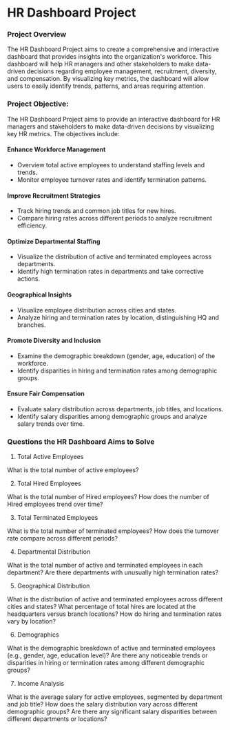 # HR Dashboard Project

### Project Overview

The HR Dashboard Project aims to create a comprehensive and interactive dashboard that provides insights into the organization's workforce. This dashboard will help HR managers and other stakeholders to make data-driven decisions regarding employee management, recruitment, diversity, and compensation. By visualizing key metrics, the dashboard will allow users to easily identify trends, patterns, and areas requiring attention.

### Project Objective:
The HR Dashboard Project aims to provide an interactive dashboard for HR managers and stakeholders to make data-driven decisions by visualizing key HR metrics. The objectives include:
#### Enhance Workforce Management
- Overview total active employees to understand staffing levels and trends.
- Monitor employee turnover rates and identify termination patterns.
#### Improve Recruitment Strategies
- Track hiring trends and common job titles for new hires.
- Compare hiring rates across different periods to analyze recruitment efficiency.
#### Optimize Departmental Staffing
- Visualize the distribution of active and terminated employees across departments.
- Identify high termination rates in departments and take corrective actions.
#### Geographical Insights
- Visualize employee distribution across cities and states.
- Analyze hiring and termination rates by location, distinguishing HQ and branches.
#### Promote Diversity and Inclusion
- Examine the demographic breakdown (gender, age, education) of the workforce.
- Identify disparities in hiring and termination rates among demographic groups.
#### Ensure Fair Compensation
- Evaluate salary distribution across departments, job titles, and locations.
- Identify salary disparities among demographic groups and analyze salary trends over time.

### Questions the HR Dashboard Aims to Solve

1. Total Active Employees

What is the total number of active employees?

2. Total Hired Employees
   
What is the total number of Hired employees?
How does the number of Hired employees trend over time?

3. Total Terminated Employees
   
What is the total number of terminated employees?
How does the turnover rate compare across different periods?

4. Departmental Distribution
   
What is the total number of active and terminated employees in each department?
Are there departments with unusually high termination rates?

5. Geographical Distribution
    
What is the distribution of active and terminated employees across different cities and states?
What percentage of total hires are located at the headquarters versus branch locations?
How do hiring and termination rates vary by location?

6. Demographics
    
What is the demographic breakdown of active and terminated employees (e.g., gender, age, education level)?
Are there any noticeable trends or disparities in hiring or termination rates among different demographic groups?

7. Income Analysis
    
What is the average salary for active employees, segmented by department and job title?
How does the salary distribution vary across different demographic groups?
Are there any significant salary disparities between different departments or locations?


